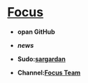 # [Focus](https://telegram.me/Focus_robot)       
   
* **opan GitHub**

* ***news***

* **Sudo:[sargardan](https://telegram.me/Xxx_sargardan_xxX)**   

* **Channel:[Focus Team](https://telegram.me/Team_Focus)**
